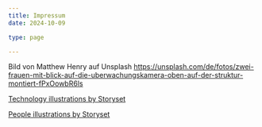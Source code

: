```yaml
---
title: Impressum
date: 2024-10-09

type: page

---
```


Bild von Matthew Henry auf Unsplash https://unsplash.com/de/fotos/zwei-frauen-mit-blick-auf-die-uberwachungskamera-oben-auf-der-struktur-montiert-fPxOowbR6ls

<a href="https://storyset.com/technology">Technology illustrations by Storyset</a>

<a href="https://storyset.com/people">People illustrations by Storyset</a>
<!-- (Websites: Insert the attribution on the page where the icon is shown. This can be placed next to the image or on the footer of the website.) -->